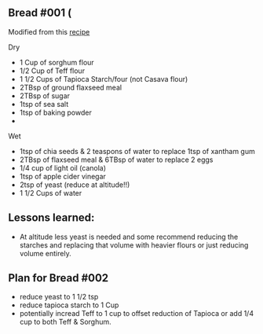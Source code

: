 ## Bread #001 (


Modified from this [recipe](https://www.fearlessdining.com/gluten-free-bread-machine-bread)

Dry
- 1 Cup of sorghum flour
- 1/2 Cup of Teff flour
- 1 1/2 Cups of Tapioca Starch/four (not Casava flour)
- 2TBsp of ground flaxseed meal
- 2TBsp of sugar
- 1tsp of sea salt
- 1tsp of baking powder 
- 

Wet
- 1tsp of chia seeds & 2 teaspons of water to replace 1tsp of xantham gum
- 2TBsp of flaxseed meal & 6TBsp of water to replace 2 eggs
- 1/4 cup of light oil (canola)
- 1tsp of apple cider vinegar
- 2tsp of yeast (reduce at altitude!!)
- 1 1/2 Cups of water



## Lessons learned:
- At altitude less yeast is needed and some recommend reducing the starches and replacing that volume with heavier flours or just reducing volume entirely.

## Plan for Bread #002
- reduce yeast to 1 1/2 tsp
- reduce tapioca starch to 1 Cup
- potentially incread Teff to 1 cup to offset reduction of Tapioca or add 1/4 cup to both Teff & Sorghum.

